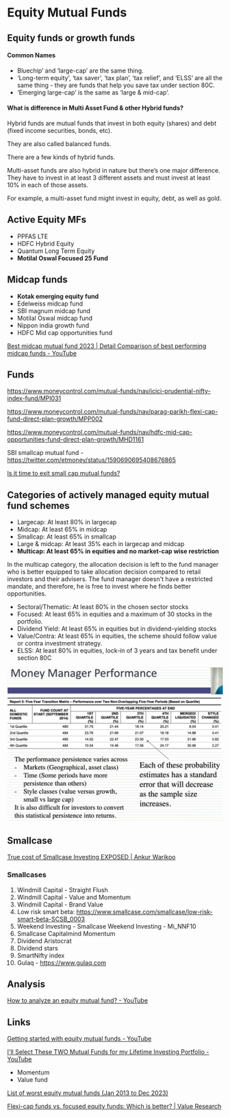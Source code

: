 # Equity Mutual Funds

## Equity funds or growth funds

#### Common Names

- Bluechip’ and ‘large-cap’ are the same thing.
- ‘Long-term equity’, ‘tax saver’, ‘tax plan’, ‘tax relief’, and ‘ELSS’ are all the same thing - they are funds that help you save tax under section 80C.
- ‘Emerging large-cap’ is the same as ‘large & mid-cap’.

#### What is difference in Multi Asset Fund & other Hybrid funds?

Hybrid funds are mutual funds that invest in both equity (shares) and debt (fixed income securities, bonds, etc).

They are also called balanced funds.

There are a few kinds of hybrid funds.

Multi-asset funds are also hybrid in nature but there’s one major difference. They have to invest in at least 3 different assets and must invest at least 10% in each of those assets.

For example, a multi-asset fund might invest in equity, debt, as well as gold.

## Active Equity MFs

- PPFAS LTE
- HDFC Hybrid Equity
- Quantum Long Term Equity
- **Motilal Oswal Focused 25 Fund**

## Midcap funds

- **Kotak emerging equity fund**
- Edelweiss midcap fund
- SBI magnum midcap fund
- Motilal Oswal midcap fund
- Nippon india growth fund
- HDFC Mid cap opportunities fund

[Best midcap mutual fund 2023 | Detail Comparison of best performing midcap funds - YouTube](https://www.youtube.com/watch?v=gxPrsLCq0H4)

## Funds

https://www.moneycontrol.com/mutual-funds/nav/icici-prudential-nifty-index-fund/MPI031

https://www.moneycontrol.com/mutual-funds/nav/parag-parikh-flexi-cap-fund-direct-plan-growth/MPP002

https://www.moneycontrol.com/mutual-funds/nav/hdfc-mid-cap-opportunities-fund-direct-plan-growth/MHD1161

SBI smallcap mutual fund - https://twitter.com/etmoney/status/1590690695408676865

[Is it time to exit small cap mutual funds?](https://freefincal.com/is-it-time-to-exit-small-cap-mutual-funds/)

## Categories of actively managed equity mutual fund schemes

- Largecap: At least 80% in largecap
- Midcap: At least 65% in midcap
- Smallcap: At least 65% in smallcap
- Large & midcap: At least 35% each in largecap and midcap
- **Multicap: At least 65% in equities and no market-cap wise restriction**

In the multicap category, the allocation decision is left to the fund manager who is better equipped to take allocation decision compared to retail investors and their advisers. The fund manager doesn't have a restricted mandate, and therefore, he is free to invest where he finds better opportunities.

- Sectoral/Thematic: At least 80% in the chosen sector stocks
- Focused: At least 65% in equities and a maximum of 30 stocks in the portfolio.
- Dividend Yield: At least 65% in equities but in dividend-yielding stocks
- Value/Contra: At least 65% in equities, the scheme should follow value or contra investment strategy.
- ELSS: At least 80% in equities, lock-in of 3 years and tax benefit under section 80C

![image](../../media/Mutual-Funds-image7.jpg)

## Smallcase

[True cost of Smallcase Investing EXPOSED | Ankur Warikoo](https://www.youtube.com/watch?v=RwKEqGOpqQs)

### Smallcases

1. Windmill Capital - Straight Flush
2. Windmill Capital - Value and Momentum
3. Windmill Capital - Brand Value
4. Low risk smart beta: https://www.smallcase.com/smallcase/low-risk-smart-beta-SCSB_0003
5. Weekend Investing - Smallcase Weekend Investing - Mi_NNF10
6. Smallcase Capitalmind Momentum
7. Dividend Aristocrat
8. Dividend stars
9. SmartNifty index
10. Gulaq - https://www.gulaq.com

## Analysis

[How to analyze an equity mutual fund? - YouTube](https://www.youtube.com/watch?v=k6wLmbWgies)

## Links

[Getting started with equity mutual funds - YouTube](https://www.youtube.com/watch?v=nW5DTqJ7REY)

[I'll Select These TWO Mutual Funds for my Lifetime Investing Portfolio - YouTube](https://www.youtube.com/watch?v=aYHRTPTDtNk)

- Momentum
- Value fund

[List of worst equity mutual funds (Jan 2013 to Dec 2023)](https://freefincal.com/list-of-worst-equity-mutual-funds-jan-2013-to-dec-2023/)

[Flexi-cap funds vs. focused equity funds: Which is better? | Value Research](https://www.valueresearchonline.com/stories/53730/do-focused-funds-give-better-returns-than-flexi-cap-funds/)

